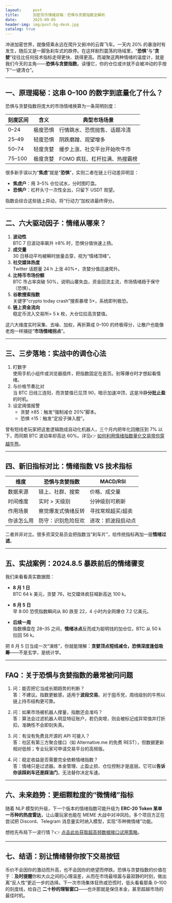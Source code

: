 ```yaml
---
layout:     post
title:      加密货币情绪双轴：恐惧与贪婪指数全解析
date:       2025-09-05
header-img: img/post-bg-desk.jpg
catalog: true
---
```


冲进加密世界，就像搭乘永远在爬升又俯冲的云霄飞车。一天内 20% 的暴涨时有发生，随后又是一脚急刹车式的跌停。在这样剧烈震荡的场域里，“**恐惧**”与“**贪婪**”往往比任何技术指标走得更快、跳得更高。而凝聚这两种情绪的温度计，就是我们今天的主角——**恐惧与贪婪指数**。读懂它，你的仓位或许就不会被冲动的手按下“一键清仓”。

---

## 一、原理揭秘：这串 0–100 的数字到底量化了什么？

恐惧与贪婪指数将庞大的市场情绪换算为一条简明刻度：

| 刻度区间 | 含义         | 典型市场场景                     |
|----------|--------------|----------------------------------|
| 0–24     | 极度恐惧     | 行情跳水、恐慌抛售、话题冷清     |
| 25–49    | 轻度恐惧     | 阴跌磨蹭、观望增多               |
| 50–74    | 轻度贪婪     | 缓步上涨、社交平台开始吹牛市     |
| 75–100   | 极度贪婪     | FOMO 疯狂、杠杆拉满、热搜霸榜   |

很多新手误以为“**焦虑**”就是“**恐惧**”，实则二者在链上行动差异明显：  
- **焦虑户**：用 3–5% 仓位试水，分时图盯盘。  
- **恐惧户**：杠杆头寸一次性全出，只留下 USDT 观望。  

指数会综合这些链上异动，将“行动力”加权进最终得分。  

---

## 二、六大驱动因子：情绪从哪来？

1. **波动性**  
BTC 7 日波动率飙升 ≥8% 时，恐惧分值快速上扬。  
2. **成交量**  
30 日移动平均被瞬时放量击穿，视为“情绪顶峰”。  
3. **社交媒体热度**  
Twitter 话题量 24 h 上涨 40%+，贪婪分值迅速爬升。  
4. **比特币市场份额**  
BTC 市占率突破 50%，说明山寨失血，资金回流主流，市场情绪趋于保守（恐惧）。  
5. **谷歌搜索指数**  
关键字“crypto today crash”搜索暴增 5×，系统即判极恐。  
6. **链上资金流向**  
稳定币流入交易所> 5 k 枚，大仓位拉高贪婪值。  

这六大维度实时采集、去噪、加权，再折算成 0–100 的终极得分，让散户也能像老炮一样捕捉“**市场情绪拐点**”。

---

## 三、三步落地：实战中的调仓心法

1. 盯数字  
   使用手机小组件或浏览器插件，把指数固定在首页。别等爆仓时才想起看情绪。  
2. 与价格节奏比对  
   当 BTC 日线三连阳，而贪婪值已见顶 90，暗示加速冲顶，这是冷静**分批止盈**的时机。  
3. 设定阈值报警  
   - 贪婪 ≥85：触发“强制减仓 20%”脚本。  
   - 恐惧 ≤15：触发“定投子弹入膛”。  

曾有短线老玩家把这套逻辑跑成自动化机器人，三个月内把年化回撤压到 7% 以下，而同期 BTC 波动率却高达 60%。详见👉 [如何利用情绪指数量化交易带你穿越牛熊](https://okxdog.com/)。

---

## 四、新旧指标对比：情绪指数 VS 技术指标

| 维度         | 恐惧与贪婪指数             | MACD/RSI               |
|--------------|----------------------------|------------------------|
| 数据来源     | 链上、社群、搜索           | 价格、成交量           |
| 时间维度     | 实时 > 天级别              | 分钟级别可刷新         |
| 作用场景     | 察觉爆发式情绪反转         | 寻找常规超买/超卖       |
| 你该怎么用   | 防守：识别危险狂欢         | 进攻：抓波段启动点      |

二者并非对立。很多资深交易员会把指数当“刹车片”，给传统指标再加一层**情绪过滤**。  

---

## 五、实战案例：2024.8.5 暴跌前后的情绪骤变

我们来看看真实数据图：

- **8 月 1 日**  
  BTC 64 k 美元，贪婪 76，社交媒体疯狂喊新高达 100 k。  

- **8 月 5 日**  
  早 8:00 恐慌指数瞬间从 80 跌至 22，4 小时内全网爆仓 7.2 亿美元。  

- **后续一周**  
  指数横盘在 28–35 之间，**情绪冰点**反而成为聪明钱的加仓位，BTC 从 50 k 拉回 56 k。  

把 8 月 5 日当成一次“演练”，你就能理解：**贪婪顶点短线减仓，恐惧深度逢低吸筹**——不是玄学，是统计学。

---

## FAQ：关于恐惧与贪婪指数的最常被问问题

1. 问：能否把它当成长期趋势的判断？  
   答：不建议。指数更敏感，适用于**波段交易**。对于囤币党，周线级别的牛熊以链上持币结构更可靠。

2. 问：如果市场被机器人撑量，指数还会准吗？  
   答：算法会过滤机器人明显特征账户，若仍突增，则会被标记成异常值并打折扣，准确性不会即刻失真。

3. 问：有没有免费且开源的 API 可接入？  
   答：社区有第三方聚合接口（如 Alternative.me 的免费 REST），但数据更新相对低频；专业玩家可申请交易平台的高频版。

4. 问：稳定收益是否需要完全依赖情绪指数？  
   答：情绪只是过滤器。本金管理、止盈止损、仓位控制才是底层。它可以**告诉你该踩刹车还是踩油门**，无法替你决定车速。

---

## 六、未来趋势：更细颗粒度的“微情绪”指标

随着 NLP 模型的升级，下一个版本的情绪指数可能升级为 **ERC-20 Token 某单一币种的热度雷达**，让山寨玩家也能在 MEME 大战中对冲风险。多个项目方正在尝试把 Discord、Telegram 消息量实时纳入模型，实现“币种微情绪”功能。

想抢先布局下一波行情？👉 [点击此处获取超高频数据接口试用策略](https://okxdog.com/)。

---

## 七、结语：别让情绪替你按下交易按钮

币价不会因你的激动而升高，也不会因你的绝望而停跌。恐惧与贪婪指数的价值在于：**及时提醒**你和大众之间的心理温差，从而在市场最喧嚣与最寂静的时刻，做出离“反人性”更近一步的选择。下一次市场集体狂热或恐慌时，低头看看那条 0–100 的刻度线，给自己 **二十秒的理智窗口**——也许那就是保住本金，甚至超越市场的最佳时机。